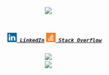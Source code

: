 <h1 align="center">
  <a href="https://git.io/typing-svg">
    <img src="https://readme-typing-svg.herokuapp.com/?lines=Hello,+there!+👋;I'm+Alexey....;Nice+to+meet+you!&center=true&size=30">
  </a>
</h1>
<h5 align="center">
  <code>
    <a href="https://www.linkedin.com/in/alexey-semenyuk-60410b94/" title="LinkedIn Profile"><img width="22" src="images/linkedin.svg"> LinkedIn</a></code>
  <code><a href="https://stackoverflow.com/users/2650960/alexey-semenyuk" title="Stack Overflow Profile"><img width="22" src="images/stackoverflow.svg"> Stack Overflow</a></code>
</h5>
<div align="center">
  <img height="180em" src="https://github-readme-stats.vercel.app/api?username=alex-semenyuk&show_icons=true&count_private=true&include_all_commits=true&hide_border=false" />
</div>  
<div align="center">
  <img height="210em" src="https://stackoverflow-card.vercel.app/?userID=2650960&hide_border=false"/>
</div> 
  

